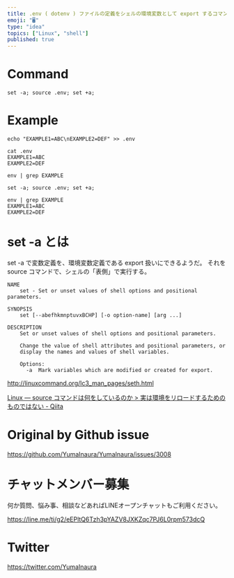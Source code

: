 ```yaml
---
title: .env ( dotenv ) ファイルの定義をシェルの環境変数として export するコマンドの例 ( set -a; source .
emoji: "🖥"
type: "idea"
topics: ["Linux", "shell"]
published: true
---
```


# Command

```
set -a; source .env; set +a;
```

# Example

```
echo "EXAMPLE1=ABC\nEXAMPLE2=DEF" >> .env

cat .env
EXAMPLE1=ABC
EXAMPLE2=DEF

env | grep EXAMPLE

set -a; source .env; set +a;

env | grep EXAMPLE
EXAMPLE1=ABC
EXAMPLE2=DEF
```


# set -a とは

set -a で変数定義を、環境変数定義である export 扱いにできるようだ。
それを source コマンドで、シェルの「表側」で実行する。

```
NAME
    set - Set or unset values of shell options and positional parameters.

SYNOPSIS
    set [--abefhkmnptuvxBCHP] [-o option-name] [arg ...]

DESCRIPTION
    Set or unset values of shell options and positional parameters.
    
    Change the value of shell attributes and positional parameters, or
    display the names and values of shell variables.
    
    Options:
      -a  Mark variables which are modified or created for export.
```

http://linuxcommand.org/lc3_man_pages/seth.html

[Linux — source コマンドは何をしているのか > 実は環境をリロードするためのものではない - Qiita](https://qiita.com/YumaInaura/items/00437e6ab14d96adb71f)

# Original by Github issue

https://github.com/YumaInaura/YumaInaura/issues/3008








<!-- Update From Qiita API -->

# チャットメンバー募集


何か質問、悩み事、相談などあればLINEオープンチャットもご利用ください。

https://line.me/ti/g2/eEPltQ6Tzh3pYAZV8JXKZqc7PJ6L0rpm573dcQ





# Twitter


https://twitter.com/YumaInaura


<!-- Update From Qiita API -->


